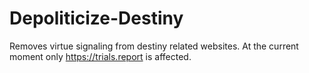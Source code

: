 # Depoliticize-Destiny
Removes virtue signaling from destiny related websites. At the current moment only https://trials.report is affected.
